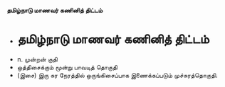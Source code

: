 **தமிழ்நாடு மாணவர் கணினித் திட்டம்**
- # தமிழ்நாடு மாணவர் கணினித் திட்டம்
- n. முன்றன் குதி
- ஒத்திசைக்கும் மூன்று பாவடித் தொகுதி
- (இசை) இரு சுர நேரத்தில் ஒருங்கிசைப்பாக இணைக்கப்படும் முச்சுரத்தொகுதி.

